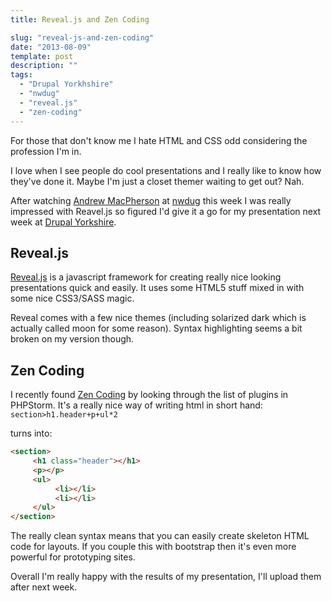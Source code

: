 ```yaml
---
title: Reveal.js and Zen Coding

slug: "reveal-js-and-zen-coding"
date: "2013-08-09"
template: post
description: ""
tags:
  - "Drupal Yorkhshire"
  - "nwdug"
  - "reveal.js"
  - "zen-coding"
---
```

For those that don't know me I hate HTML and CSS odd considering the profession I'm in.

I love when I see people do cool presentations and I really like to know how they've done it. Maybe I'm just a closet themer waiting to get out? Nah.

After watching [Andrew MacPherson](https://twitter.com/MartianWebDev) at [nwdug](http://nwdrupal.org.uk/) this week I was really impressed with Reavel.js so figured I'd give it a go for my presentation next week at [Drupal Yorkshire](http://drupalyorkshire.org.uk/).

## Reveal.js

[Reveal.js](http://lab.hakim.se/reveal-js/) is a javascript framework for creating really nice looking presentations quick and easily. It uses some HTML5 stuff mixed in with some nice CSS3/SASS magic.

Reveal comes with a few nice themes (including solarized dark which is actually called moon for some reason). Syntax highlighting seems a bit broken on my version though.

## Zen Coding
I recently found [Zen Coding](https://code.google.com/p/zen-coding/) by looking through the list of plugins in PHPStorm. It's a really nice way of writing html in short hand:
`section>h1.header+p+ul*2`

turns into:

```html
<section>
     <h1 class="header"></h1>
     <p></p>
     <ul>
          <li></li>
          <li></li>
     </ul>
</section>
```

The really clean syntax means that you can easily create skeleton HTML code for layouts. If you couple this with bootstrap then it's even more powerful for prototyping sites.

Overall I'm really happy with the results of my presentation, I'll upload them after next week.

